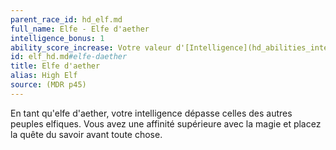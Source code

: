 ```yaml
---
parent_race_id: hd_elf.md
full_name: Elfe - Elfe d'aether
intelligence_bonus: 1
ability_score_increase: Votre valeur d'[Intelligence](hd_abilities_intelligence.md) augmente de 1.
id: elf_hd.md#elfe-daether
title: Elfe d'aether
alias: High Elf
source: (MDR p45)
---
```


En tant qu'elfe d'aether, votre intelligence dépasse celles des autres peuples elfiques. Vous avez une affinité supérieure avec la magie et placez la quête du savoir avant toute chose.

